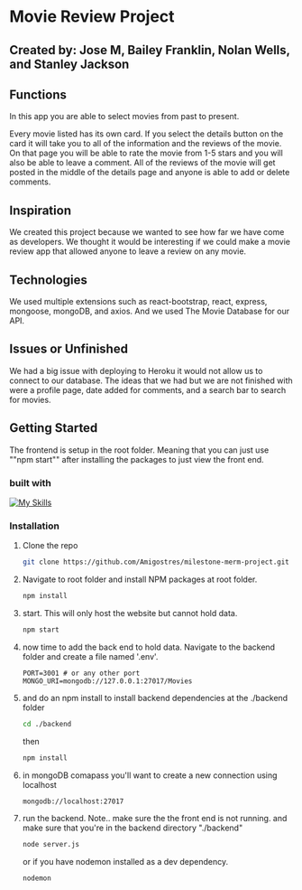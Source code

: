 # Movie Review Project


## Created by: Jose M, Bailey Franklin, Nolan Wells, and Stanley Jackson


## Functions
In this app you are able to select movies from past to present.


Every movie listed has its own card. If you select the details button on the card it will take you to all of the information and the reviews of the movie. On that page you will be able to rate the movie from 1-5 stars and you will also be able to leave a comment. All of the reviews of the movie will get posted in the middle of the details page and anyone is able to add or delete comments.

## Inspiration
We created this project because we wanted to see how far we have come as developers. We thought it would be interesting if we could make a movie review app that allowed anyone to leave a review on any movie.

## Technologies
We used multiple extensions such as react-bootstrap, react, express, mongoose, mongoDB, and axios. And we used The Movie Database for our API.

## Issues or Unfinished
We had a big issue with deploying to Heroku it would not allow us to connect to our database. The ideas that we had but we are not finished with were a profile page, date added for comments, and a search bar to search for movies.



<!-- GETTING STARTED -->
## Getting Started

The frontend is setup in the root folder. Meaning that you can just use ""npm start"" after installing the packages to just view the front end.

### built with

[![My Skills](https://skillicons.dev/icons?i=js,html,css,react,express,mongodb)](https://skillicons.dev)

### Installation



1. Clone the repo
   ```sh
   git clone https://github.com/Amigostres/milestone-merm-project.git
   ```
2. Navigate to root folder and install NPM packages at root folder.
   ```sh
   npm install
   ```
3. start. This will only host the website but cannot hold data.
   ```sh
   npm start
   ```
4. now time to add the back end to hold data. Navigate to the backend folder and create a file named '.env'.
   ```
   PORT=3001 # or any other port
   MONGO_URI=mongodb://127.0.0.1:27017/Movies 
   ```
5. and do an npm install to install backend dependencies at the ./backend folder
   ```sh
   cd ./backend
   ```
   then
   ```sh
   npm install
   ```
6. in mongoDB comapass you'll want to create a new connection using localhost
    ```sh
    mongodb://localhost:27017
    ```
7. run the backend. Note.. make sure the the front end is not running. and make sure that you're in the backend directory "./backend"
   ```sh
   node server.js
   ```
   or if you have nodemon installed as a dev dependency.
   ```sh
   nodemon
   ```
